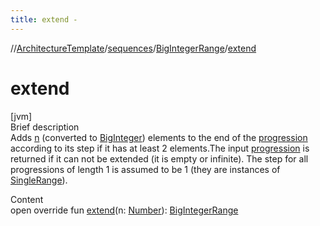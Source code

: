 ```yaml
---
title: extend -
---
```

//[ArchitectureTemplate](../../index.md)/[sequences](../index.md)/[BigIntegerRange](index.md)/[extend](extend.md)



# extend  
[jvm]  
Brief description  
Adds [n]() (converted to [BigInteger](https://docs.oracle.com/javase/8/docs/api/java/math/BigInteger.html)) elements to the end of the [progression](../-big-integer-progression/index.md) according to its step if it has at least 2 elements.The input [progression](../-big-integer-progression/index.md) is returned if it can not be extended (it is empty or infinite). The step for all progressions of length 1 is assumed to be 1 (they are instances of [SingleRange](../-single-range/index.md)).  
  
  
Content  
open override fun [extend](extend.md)(n: [Number](https://kotlinlang.org/api/latest/jvm/stdlib/kotlin/-number/index.html)): [BigIntegerRange](index.md)  



